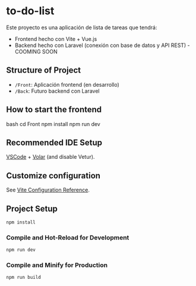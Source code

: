 

# to-do-list

Este proyecto es una aplicación de lista de tareas que tendrá:

- Frontend hecho con Vite + Vue.js
- Backend hecho con Laravel (conexión con base de datos y API REST) - COOMING SOON

## Structure of Project

- `/Front`: Aplicación frontend (en desarrollo) 
- `/Back`: Futuro backend con Laravel

## How to start the frontend

bash
cd Front
npm install
npm run dev

## Recommended IDE Setup

[VSCode](https://code.visualstudio.com/) + [Volar](https://marketplace.visualstudio.com/items?itemName=Vue.volar) (and disable Vetur).

## Customize configuration

See [Vite Configuration Reference](https://vite.dev/config/).

## Project Setup

```sh
npm install
```

### Compile and Hot-Reload for Development

```sh
npm run dev
```

### Compile and Minify for Production

```sh
npm run build
```
